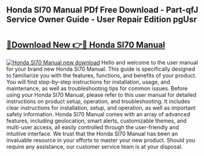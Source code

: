 ## Honda Sl70 Manual PDf Free Download - Part-qfJ Service Owner Guide - User Repair Edition pgUsr

# <h2><a href="http://bc38070.oget.top/?id=Honda+Sl70+Manual">🔗Download New 👉🔴 Honda Sl70 Manual</a></h2>

[![Honda Sl70 Manual new download](https://i.imgur.com/5g1atiW.png)](http://bc38070.oget.top/?id=Honda+Sl70+Manual)
Hello and welcome to the user manual for your brand new Honda Sl70 Manual. This guide is specifically designed to familiarize you with the features, functions, and benefits of your product. You will find step-by-step instructions for installation, usage, and maintenance, as well as troubleshooting tips for common issues. Before using your Honda Sl70 Manual, please refer to this user manual for detailed instructions on product setup, operation, and troubleshooting. It includes clear instructions for installation, setup, and operation, as well as important safety information. Honda Sl70 Manual comes with an array of advanced features, including geolocation, smart alerts, customizable themes, and multi-user access, all easily controlled through the user-friendly and intuitive interface. We trust that the Honda Sl70 Manual has been an invaluable resource in your efforts to master your new product. Should you require any assistance, our customer service team is at your disposal.

